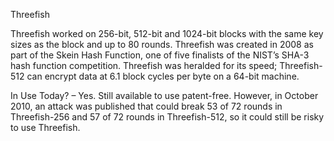 Threefish

Threefish worked on 256-bit, 512-bit and 1024-bit blocks with the same key sizes as the block and up to 80 rounds. Threefish was created in 2008 as part of the Skein Hash Function, one of five finalists of the NIST’s SHA-3 hash function competition. Threefish was heralded for its speed; Threefish-512 can encrypt data at 6.1 block cycles per byte on a 64-bit machine.

In Use Today? – Yes. Still available to use patent-free. However, in October 2010, an attack was published that could break 53 of 72 rounds in Threefish-256 and 57 of 72 rounds in Threefish-512, so it could still be risky to use Threefish.
